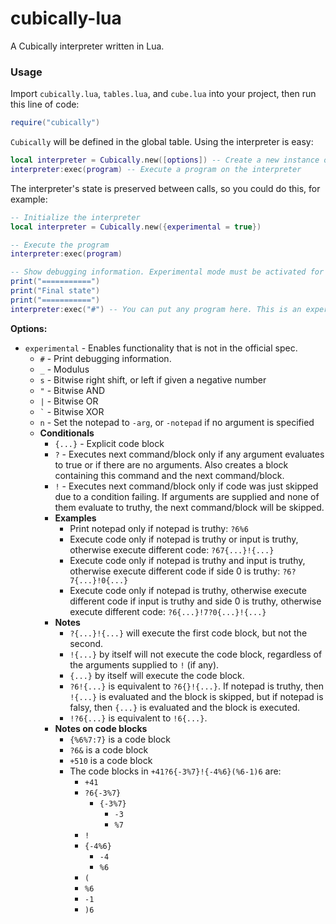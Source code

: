 # cubically-lua
A Cubically interpreter written in Lua.

### Usage
Import `cubically.lua`, `tables.lua`, and `cube.lua` into your project, then run this line of code:
```lua
require("cubically")
```
`Cubically` will be defined in the global table. Using the interpreter is easy:
```lua
local interpreter = Cubically.new([options]) -- Create a new instance of the interpreter
interpreter:exec(program) -- Execute a program on the interpreter
```
The interpreter's state is preserved between calls, so you could do this, for example:
```lua
-- Initialize the interpreter
local interpreter = Cubically.new({experimental = true})

-- Execute the program
interpreter:exec(program)

-- Show debugging information. Experimental mode must be activated for the debug info command used below.
print("===========")
print("Final state")
print("===========")
interpreter:exec("#") -- You can put any program here. This is an experimental command to show debugging info.
```

**Options:**
- `experimental` - Enables functionality that is not in the official spec.
  - `#` - Print debugging information.
  - `_` - Modulus
  - `s` - Bitwise right shift, or left if given a negative number
  - `"` - Bitwise AND
  - `|` - Bitwise OR
  - `` ` `` - Bitwise XOR
  - `n` - Set the notepad to `-arg`, or `-notepad` if no argument is specified
  - **Conditionals**
    - `{...}` - Explicit code block
    - `?` - Executes next command/block only if any argument evaluates to true or if there are no arguments. Also creates a block containing this command and the next command/block.
    - `!` - Executes next command/block only if code was just skipped due to a condition failing. If arguments are supplied and none of them evaluate to truthy, the next command/block will be skipped.
    - **Examples**
      - Print notepad only if notepad is truthy: `?6%6`
      - Execute code only if notepad is truthy or input is truthy, otherwise execute different code: `?67{...}!{...}`
      - Execute code only if notepad is truthy and input is truthy, otherwise execute different code if side 0 is truthy: `?6?7{...}!0{...}`
      - Execute code only if notepad is truthy, otherwise execute different code if input is truthy and side 0 is truthy, otherwise execute different code: `?6{...}!7?0{...}!{...}`
    - **Notes**
      - `?{...}!{...}` will execute the first code block, but not the second.
      - `!{...}` by itself will not execute the code block, regardless of the arguments supplied to `!` (if any).
      - `{...}` by itself will execute the code block.
      - `?6!{...}` is equivalent to `?6{}!{...}`. If notepad is truthy, then `!{...}` is evaluated and the block is skipped, but if notepad is falsy, then `{...}` is evaluated and the block is executed.
      - `!?6{...}` is equivalent to `!6{...}`.
    - **Notes on code blocks**
      - `{%6%7:7}` is a code block
      - `?6&` is a code block
      - `+510` is a code block
      - The code blocks in `+41?6{-3%7}!{-4%6}(%6-1)6` are:
        - `+41`
        - `?6{-3%7}`
          - `{-3%7}`
            - `-3`
            - `%7`
        - `!`
        - `{-4%6}`
          - `-4`
          - `%6`
        - `(`
        - `%6`
        - `-1`
        - `)6`
